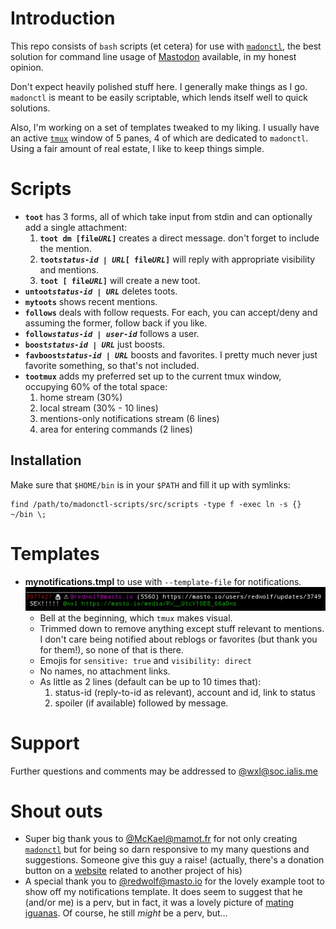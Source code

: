 Introduction
============

This repo consists of `bash` scripts (et cetera) for use with [`madonctl`][1], the best solution for command line usage of [Mastodon][4] available, in my honest opinion.

Don't expect heavily polished stuff here. I generally make things as I go. `madonctl` is meant to be easily scriptable, which lends itself well to quick solutions.

Also, I'm working on a set of templates tweaked to my liking. I usually have an active [`tmux`][2] window of 5 panes, 4 of which are dedicated to `madonctl`. Using a fair amount of real estate, I like to keep things simple.

Scripts
=======

 * **`toot`** has 3 forms, all of which take input from stdin and can optionally add a single attachment:
   1. **`toot dm [file`*****`URL`*****`]`** creates a direct message. don't forget to include the mention.
   1. **`toot`*****`status-id | URL`*****`[ file`*****`URL`*****`]`** will reply with appropriate visibility and mentions.
   1. **`toot [ file`*****`URL`*****`]`** will create a new toot.
 * **`untoot`*****`status-id | URL`*** deletes toots.
 * **`mytoots`** shows recent mentions.
 * **`follows`** deals with follow requests. For each, you can accept/deny and assuming the former, follow back if you like.
 * **`follow`*****`status-id | user-id`*** follows a user.
 * **`boost`*****`status-id | URL`*** just boosts. 
 * **`favboost`*****`status-id | URL`*** boosts and favorites. I pretty much never just favorite something, so that's not included.
 * **`tootmux`** adds my preferred set up to the current tmux window, occupying 60% of the total space:
   1. home stream (30%)
   1. local stream (30% - 10 lines)
   1. mentions-only notifications stream (6 lines)
   1. area for entering commands (2 lines)

Installation
------------

Make sure that `$HOME/bin` is in your `$PATH` and fill it up with symlinks:

```
find /path/to/madonctl-scripts/src/scripts -type f -exec ln -s {} ~/bin \;
```

Templates
=========

 * **mynotifications.tmpl** to use with `--template-file` for notifications.
   ![pic of mynotifications.tmpl in action](https://raw.githubusercontent.com/wxl/madonctl-scripts/master/assets/images/mynotifications.png "direct, sensitive toot with content warning")
   * Bell at the beginning, which `tmux` makes visual.
   * Trimmed down to remove anything except stuff relevant to mentions. I don't care being notified about reblogs or favorites (but thank you for them!), so none of that is there.
   * Emojis for `sensitive: true` and `visibility: direct`
   * No names, no attachment links. 
   * As little as 2 lines (default can be up to 10 times that):
     1. status-id (reply-to-id as relevant), account and id, link to status
     2. spoiler (if available) followed by message.

Support
=======

Further questions and comments may be addressed to [@wxl@soc.ialis.me][3] 

Shout outs
==========

 * Super big thank yous to [@McKael@mamot.fr][7] for not only creating [`madonctl`][1] but for being so darn responsive to my many questions and suggestions. Someone give this guy a raise! (actually, there's a donation button on a [website][8] related to another project of his)
 * A special thank you to [@redwolf@masto.io][5] for the lovely example toot to show off my notifications template. It does seem to suggest that he (and/or me) is a perv, but in fact, it was a lovely picture of [mating iguanas][6]. Of course, he still *might* be a perv, but…

[1]: https://github.com/McKael/madonctl
[2]: https://github.com/tmux/tmux
[3]: https://soc.ialis.me/@wxl
[4]: https://github.com/tootsuite/mastodon
[5]: https://masto.io/@redwolf
[6]: https://pictor.ialis.me/media_attachments/files/000/218/734/original/79069ce1b3ea6da5.jpg
[7]: https://mamot.fr/@McKael
[8]: https://mcabber.com/
